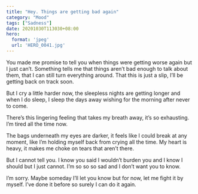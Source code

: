 ```yaml
---
title: "Hey. Things are getting bad again"
category: "Mood"
tags: ["Sadness"]
date: 20201030T113030+08:00
hero:
  format: 'jpeg'
  url: 'HERO_0041.jpg'
---
```

You made me promise to tell you when things were getting worse again but I just can’t. Something tells me that things aren’t bad enough to talk about them, that I can still turn everything around. That this is just a slip, I’ll be getting back on track soon.

But I cry a little harder now, the sleepless nights are getting longer and when I do sleep, I sleep the days away wishing for the morning after never to come.

There’s this lingering feeling that takes my breath away, it’s so exhausting. I’m tired all the time now.

The bags underneath my eyes are darker, it feels like I could break at any moment, like I’m holding myself back from crying all the time. My heart is heavy, it makes me choke on tears that aren’t there.

But I cannot tell you. I know you said I wouldn’t burden you and I know I should but I just cannot. I’m so so so sad and I don’t want you to know.

I’m sorry. Maybe someday I’ll let you know but for now, let me fight it by myself. I’ve done it before so surely I can do it again.